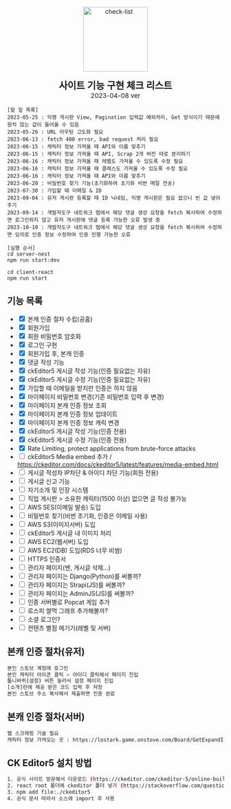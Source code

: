 <p align="center">
	<img src="https://cdn-icons-png.flaticon.com/512/1211/1211612.png" width="150" alt="check-list" />
</p>

<p align="center">
	<b style="font-size: 22px">사이트 기능 구현 체크 리스트</b>
	<br>
	<span style="font-size: 15px">2023-04-08 ver</span>
</p>

```
[할 일 목록]
2023-05-25 : 익명 게시판 View, Pagination 입력값 예외처리, Get 방식이기 때문에 원치 않는 값이 들어올 수 있음
2023-05-26 : URL 라우팅 고도화 필요
2023-06-13 : fetch 400 error, bad request 처리 필요
2023-06-15 : 캐릭터 정보 가져올 때 API와 이름 맞추기
2023-06-15 : 캐릭터 정보 가져올 때 API, Scrap 2개 버전 따로 분리하기
2023-06-16 : 캐릭터 정보 가져올 때 레벨도 가져올 수 있도록 수정 필요
2023-06-16 : 캐릭터 정보 가져올 때 클래스도 가져올 수 있도록 수정 필요
2023-06-16 : 캐릭터 정보 가져올 때 API와 이름 맞추기
2023-06-20 : 비밀번호 찾기 기능(초기화하여 초기화 비번 메일 전송)
2023-07-30 : 가입할 때 이메일 & ID
2023-09-04 : 유저 게시판 등록할 때 ID 닉네임, 익명 게시판은 필요 없으니 빈 값 넣어주기
2023-09-14 : 개발자도구 네트워크 탭에서 해당 댓글 생성 요청을 fetch 복사하여 수정하면 로그인하지 않고 유저 게시판에 댓글 등록 가능한 오류 발생 중
2023-10-10 : 개발자도구 네트워크 탭에서 해당 댓글 생성 요청을 fetch 복사하여 수정하면 임의로 인증 정보 수정하여 인증 진행 가능한 오류
```

```
[실행 순서]
cd server-nest
npm run start:dev

cd client-react
npm run start
```

## 기능 목록
- <input type='checkbox' checked> 본캐 인증 절차 수립(공홈)
- <input type='checkbox' checked> 회원가입
- <input type='checkbox' checked> 회원 비밀번호 암호화
- <input type='checkbox' checked> 로그인 구현
- <input type='checkbox' checked> 회원가입 후, 본캐 인증
- <input type='checkbox' checked> 댓글 작성 기능
- <input type='checkbox' checked> ckEditor5 게시글 작성 기능(인증 필요없는 자유)
- <input type='checkbox' checked> ckEditor5 게시글 수정 기능(인증 필요없는 자유)
- <input type='checkbox' checked> 가입할 때 이메일을 받지만 인증은 하지 않음
- <input type='checkbox' checked> 마이페이지 비밀번호 변경(기존 비밀번호 입력 후 변경)
- <input type='checkbox' checked> 마이페이지 본캐 인증 정보 조회
- <input type='checkbox' checked> 마이페이지 본캐 인증 정보 업데이트
- <input type='checkbox' checked> 마이페이지 본캐 인증 정보 캐릭 변경
- <input type='checkbox' checked> ckEditor5 게시글 작성 기능(인증 전용)
- <input type='checkbox' checked> ckEditor5 게시글 수정 기능(인증 전용)
- <input type='checkbox' checked> Rate Limiting, protect applications from brute-force attacks
- <input type='checkbox'> ckEditor5 Media embed 추가 / https://ckeditor.com/docs/ckeditor5/latest/features/media-embed.html
- <input type='checkbox'> 게시글 작성자 IP차단 & 아이디 차단 기능(회원 전용)
- <input type='checkbox'> 게시글 신고 기능
- <input type='checkbox'> 자기소개 및 인장 시스템
- <input type='checkbox'> 직업 게시판 > 소유한 캐릭터(1500 이상) 없으면 글 작성 불가능
- <input type='checkbox'> AWS SES(이메일 발송) 도입
- <input type='checkbox'> 비밀번호 찾기(비번 초기화, 인증은 이메일 사용)
- <input type='checkbox'> AWS S3(이미지서버) 도입
- <input type='checkbox'> ckEditor5 게시글 내 이미지 처리
- <input type='checkbox'> AWS EC2(웹서버) 도입
- <input type='checkbox'> AWS EC2(DB) 도입(RDS 너무 비쌈)
- <input type='checkbox'> HTTPS 인증서
- <input type='checkbox'> 관리자 페이지(밴, 게시글 삭제...)
- <input type='checkbox'> 관리자 페이지는 Django(Python)를 써볼까?
- <input type='checkbox'> 관리자 페이지는 Strapi(JS)를 써볼까?
- <input type='checkbox'> 관리자 페이지는 AdminJS(JS)를 써볼까?
- <input type='checkbox'> 인증 서버별로 Popcat 게임 추가
- <input type='checkbox'> 로스피 쌀먹 그래프 추가해볼까?
- <input type='checkbox'> 소셜 로그인?
- <input type='checkbox'> 컨텐츠 별점 메기기(레벨 및 서버)

## 본캐 인증 절차(유저)
```bash
본인 스토브 계정에 로그인
본인 캐릭터 아이콘 클릭 > 아이디 클릭해서 페이지 진입
톱니바퀴(설정) 버튼 눌러서 설정 페이지 진입
[소개]란에 제공 받은 코드 입력 후 저장
본인 스토브 주소 복사해서 제출하면 인증 완료
```
## 본캐 인증 절차(서버)
```bash
웹 스크래핑 기술 필요
캐릭터 정보 가져오는 곳 : https://lostark.game.onstove.com/Board/GetExpandInfo?memberNo=12345678
```

## CK Editor5 설치 방법
```bash
1. 공식 사이트 방문해서 다운로드 (https://ckeditor.com/ckeditor-5/online-builder/)
2. react root 폴더에 ckeditor 폴더 넣기 (https://stackoverflow.com/questions/62243323/reactjs-import-ckeditor-5-from-online-build)
3. npm add file:./ckeditor5
4. 공식 문서 따라서 소스에 import 후 사용
```